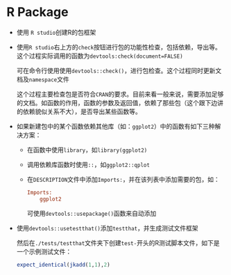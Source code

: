 # R Package

* 使用 `R studio`创建R的包框架

* 使用`R studio`右上方的`check`按钮进行包的功能性检查，包括依赖，导出等。这个过程实际调用的函数为`devtools:check(document=FALSE)`

  可在命令行使用使用`devtools::check()`，进行包检查。这个过程同时更新文档及`namespace`文件

  这个过程主要检查包是否符合`CRAN`的要求。目前来看一般来说，需要添加足够的文档。如函数的作用，函数的参数及返回值，依赖了那些包（这个跟下边讲的依赖貌似关系不大），是否导出某些函数等。

* 如果新建包中的某个函数依赖其他库（如：`ggplot2`）中的函数有如下三种解决方案：

  * 在函数中使用`library`，如`library(ggplot2)`

  * 调用依赖库函数时使用`::`，如`ggplot2::qplot`

  * 在`DESCRIPTION`文件中添加`Imports:`，并在该列表中添加需要的包，如：

    ```ini
    Imports:
    	ggplot2
    ```

    可使用`devtools::usepackage()`函数来自动添加

* 使用`devtools::usetestthat()`添加`testthat`，并生成测试文件框架

  然后在`./tests/testthat`文件夹下创建`test-`开头的R测试脚本文件，如下是一个示例测试文件：

  ```R
  expect_identical(jkadd(1,1),2)
  ```



  ​
